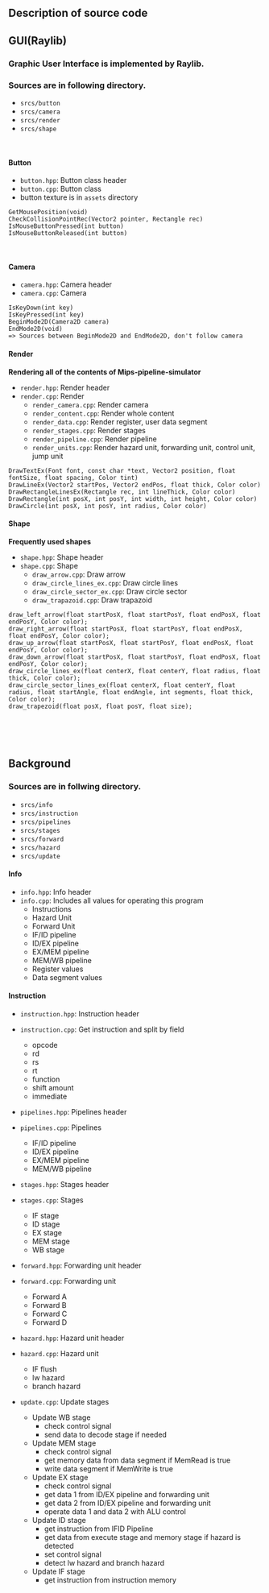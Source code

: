 ## Description of source code

## GUI(Raylib)
### Graphic User Interface is implemented by Raylib.
### Sources are in following directory.
* `srcs/button`
* `srcs/camera`
* `srcs/render`
* `srcs/shape`
<br/>

#### Button
* `button.hpp`: Button class header
* `button.cpp`: Button class
* button texture is in `assets` directory
```
GetMousePosition(void)
CheckCollisionPointRec(Vector2 pointer, Rectangle rec)
IsMouseButtonPressed(int button)
IsMouseButtonReleased(int button)
```
<br/>

#### Camera
* `camera.hpp`: Camera header
* `camera.cpp`: Camera
```
IsKeyDown(int key)
IsKeyPressed(int key)
BeginMode2D(Camera2D camera)
EndMode2D(void)
=> Sources between BeginMode2D and EndMode2D, don't follow camera
```

#### Render
**Rendering all of the contents of Mips-pipeline-simulator**
* `render.hpp`: Render header
* `render.cpp`: Render
	* `render_camera.cpp`: Render camera
	* `render_content.cpp`: Render whole content
	* `render_data.cpp`: Render register, user data segment
	* `render_stages.cpp`: Render stages
	* `render_pipeline.cpp`: Render pipeline
	* `render_units.cpp`: Render hazard unit, forwarding unit, control unit, jump unit
```
DrawTextEx(Font font, const char *text, Vector2 position, float fontSize, float spacing, Color tint)
DrawLineEx(Vector2 startPos, Vector2 endPos, float thick, Color color)
DrawRectangleLinesEx(Rectangle rec, int lineThick, Color color)
DrawRectangle(int posX, int posY, int width, int height, Color color)
DrawCircle(int posX, int posY, int radius, Color color)
```

#### Shape
**Frequently used shapes**
* `shape.hpp`: Shape header
* `shape.cpp`: Shape
	* `draw_arrow.cpp`: Draw arrow
	* `draw_circle_lines_ex.cpp`: Draw circle lines
	* `draw_circle_sector_ex.cpp`: Draw circle sector
	* `draw_trapazoid.cpp`: Draw trapazoid
```
draw_left_arrow(float startPosX, float startPosY, float endPosX, float endPosY, Color color);
draw_right_arrow(float startPosX, float startPosY, float endPosX, float endPosY, Color color);
draw_up_arrow(float startPosX, float startPosY, float endPosX, float endPosY, Color color);
draw_down_arrow(float startPosX, float startPosY, float endPosX, float endPosY, Color color);
draw_circle_lines_ex(float centerX, float centerY, float radius, float thick, Color color);
draw_circle_sector_lines_ex(float centerX, float centerY, float radius, float startAngle, float endAngle, int segments, float thick, Color color);
draw_trapezoid(float posX, float posY, float size);

```

<br/><br/><br/>

## Background

### Sources are in follwing directory.
* `srcs/info`
* `srcs/instruction`
* `srcs/pipelines`
* `srcs/stages`
* `srcs/forward`
* `srcs/hazard`
* `srcs/update`

#### Info
* `info.hpp`: Info header
* `info.cpp`: Includes all values for operating this program
  * Instructions
  * Hazard Unit
  * Forward Unit
  * IF/ID pipeline
  * ID/EX pipeline
  * EX/MEM pipeline
  * MEM/WB pipeline
  * Register values
  * Data segment values
#### Instruction
* `instruction.hpp`: Instruction header
* `instruction.cpp`: Get instruction and split by field
  * opcode
  * rd
  * rs
  * rt
  * function
  * shift amount
  * immediate

* `pipelines.hpp`: Pipelines header
* `pipelines.cpp`: Pipelines
  * IF/ID pipeline
  * ID/EX pipeline
  * EX/MEM pipeline
  * MEM/WB pipeline

* `stages.hpp`: Stages header
* `stages.cpp`: Stages
  * IF stage
  * ID stage
  * EX stage
  * MEM stage
  * WB stage

* `forward.hpp`: Forwarding unit header
* `forward.cpp`: Forwarding unit
  * Forward A
  * Forward B
  * Forward C
  * Forward D

* `hazard.hpp`: Hazard unit header
* `hazard.cpp`: Hazard unit
  * IF flush
  * lw hazard
  * branch hazard

* `update.cpp`: Update stages
  * Update WB stage
    * check control signal
    * send data to decode stage if needed
  * Update MEM stage
    * check control signal
    * get memory data from data segment if MemRead is true
    * write data segment if MemWrite is true 
  * Update EX stage
    * check control signal
    * get data 1 from ID/EX pipeline and forwarding unit
    * get data 2 from ID/EX pipeline and forwarding unit
    * operate data 1 and data 2 with ALU control
  * Update ID stage
    * get instruction from IFID Pipeline
    * get data from execute stage and memory stage if hazard is detected
    * set control signal
    * detect lw hazard and branch hazard
  * Update IF stage
    * get instruction from instruction memory